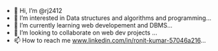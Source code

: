 - 👋 Hi, I’m @rj2412
- 👀 I’m interested in Data structures and algorithms and programming...
- 🌱 I’m currently learning web developement and DBMS...
- 💞️ I’m looking to collaborate on web dev projects ...
- 📫 How to reach me www.linkedin.com/in/ronit-kumar-57046a216...

<!---
rj2412/rj2412 is a ✨ special ✨ repository because its `README.md` (this file) appears on your GitHub profile.
You can click the Preview link to take a look at your changes.
--->
